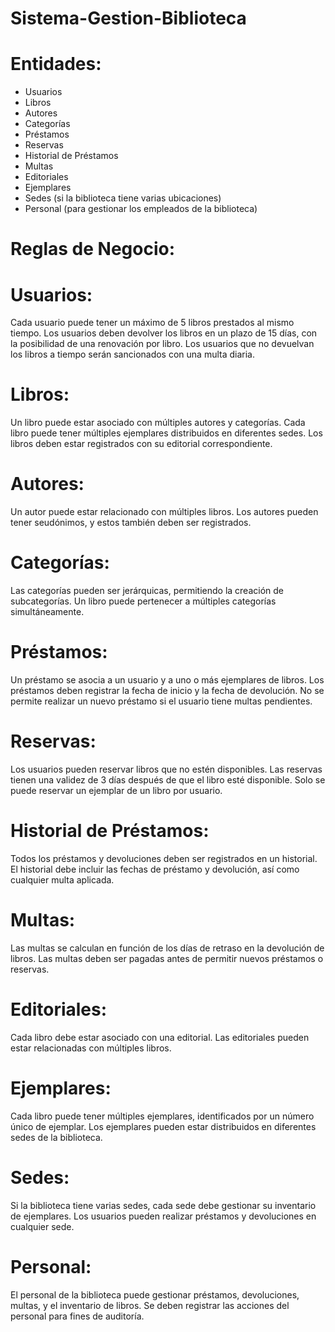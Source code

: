 # Sistema-Gestion-Biblioteca

# Entidades:
- Usuarios
- Libros
- Autores
- Categorías
- Préstamos
- Reservas
- Historial de Préstamos
- Multas
- Editoriales
- Ejemplares
- Sedes (si la biblioteca tiene varias ubicaciones)
- Personal (para gestionar los empleados de la biblioteca)

# Reglas de Negocio:

# Usuarios:
Cada usuario puede tener un máximo de 5 libros prestados al mismo tiempo.
Los usuarios deben devolver los libros en un plazo de 15 días, con la posibilidad de una renovación por libro.
Los usuarios que no devuelvan los libros a tiempo serán sancionados con una multa diaria.

# Libros:
Un libro puede estar asociado con múltiples autores y categorías.
Cada libro puede tener múltiples ejemplares distribuidos en diferentes sedes.
Los libros deben estar registrados con su editorial correspondiente.

# Autores:
Un autor puede estar relacionado con múltiples libros.
Los autores pueden tener seudónimos, y estos también deben ser registrados.

# Categorías:
Las categorías pueden ser jerárquicas, permitiendo la creación de subcategorías.
Un libro puede pertenecer a múltiples categorías simultáneamente.

# Préstamos:
Un préstamo se asocia a un usuario y a uno o más ejemplares de libros.
Los préstamos deben registrar la fecha de inicio y la fecha de devolución.
No se permite realizar un nuevo préstamo si el usuario tiene multas pendientes.

# Reservas:
Los usuarios pueden reservar libros que no estén disponibles.
Las reservas tienen una validez de 3 días después de que el libro esté disponible.
Solo se puede reservar un ejemplar de un libro por usuario.

# Historial de Préstamos:
Todos los préstamos y devoluciones deben ser registrados en un historial.
El historial debe incluir las fechas de préstamo y devolución, así como cualquier multa aplicada.

# Multas:
Las multas se calculan en función de los días de retraso en la devolución de libros.
Las multas deben ser pagadas antes de permitir nuevos préstamos o reservas.

# Editoriales:
Cada libro debe estar asociado con una editorial.
Las editoriales pueden estar relacionadas con múltiples libros.

# Ejemplares:
Cada libro puede tener múltiples ejemplares, identificados por un número único de ejemplar.
Los ejemplares pueden estar distribuidos en diferentes sedes de la biblioteca.

# Sedes:
Si la biblioteca tiene varias sedes, cada sede debe gestionar su inventario de ejemplares.
Los usuarios pueden realizar préstamos y devoluciones en cualquier sede.

# Personal:
El personal de la biblioteca puede gestionar préstamos, devoluciones, multas, y el inventario de libros.
Se deben registrar las acciones del personal para fines de auditoría.

